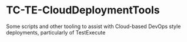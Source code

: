 # TC-TE-CloudDeploymentTools
Some scripts and other tooling to assist with Cloud-based DevOps style deployments, particularly of TestExecute
